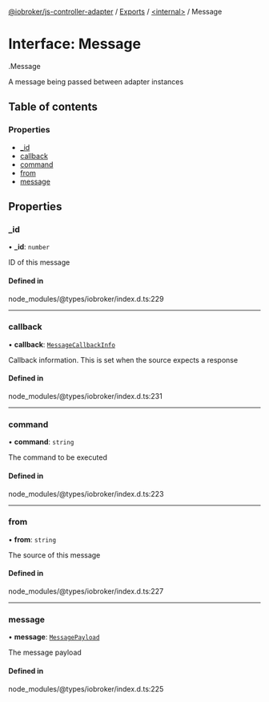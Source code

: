 [@iobroker/js-controller-adapter](../README.md) / [Exports](../modules.md) / [<internal\>](../modules/internal_.md) / Message

# Interface: Message

[<internal>](../modules/internal_.md).Message

A message being passed between adapter instances

## Table of contents

### Properties

- [\_id](internal_.Message.md#_id)
- [callback](internal_.Message.md#callback)
- [command](internal_.Message.md#command)
- [from](internal_.Message.md#from)
- [message](internal_.Message.md#message)

## Properties

### \_id

• **\_id**: `number`

ID of this message

#### Defined in

node_modules/@types/iobroker/index.d.ts:229

___

### callback

• **callback**: [`MessageCallbackInfo`](internal_.MessageCallbackInfo.md)

Callback information. This is set when the source expects a response

#### Defined in

node_modules/@types/iobroker/index.d.ts:231

___

### command

• **command**: `string`

The command to be executed

#### Defined in

node_modules/@types/iobroker/index.d.ts:223

___

### from

• **from**: `string`

The source of this message

#### Defined in

node_modules/@types/iobroker/index.d.ts:227

___

### message

• **message**: [`MessagePayload`](../modules/internal_.md#messagepayload)

The message payload

#### Defined in

node_modules/@types/iobroker/index.d.ts:225

